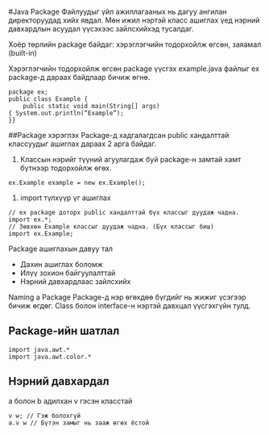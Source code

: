 #Java Package
Файлуудыг үйл ажиллагааных нь дагуу ангилан директоруудад хийх явдал. Мөн ижил нэртэй класс ашиглах үед нэрний давхардлын асуудал үүсэхээс зайлсхийхэд тусалдаг. 


Хоёр төрлийн package байдаг: хэрэглэгчийн тодорхойлж өгсөн, заяамал (built-in)

Хэрэглэгчийн тодорхойлж өгсөн package үүсгэх
example.java файлыг ex package-д дараах байдлаар бичиж өгнө.
```Java{.line-numbers}
package ex;
public class Example {
	public static void main(String[] args)
{ System.out.println(“Example”); 
}}
```


##Package хэрэглэх
Package-д хадгалагдсан public хандалттай классуудыг ашиглах дараах 2 арга байдаг.
1. Классын нэрийг түүний агуулагдаж буй package-н замтай хамт бүтнээр тодорхойлж өгөх.
```Java{.line-numbers}
ex.Example example = new ex.Example();
```
1. import түлхүүр үг ашиглах
```Java{.line-numbers}
// ex package доторх public хандалттай бүх классыг дуудаж чадна.
import ex.*; 
// Зөвхөн Example классыг дуудаж чадна. (Бүх классыг биш)
import ex.Example; 
```


Package ашиглахын давуу тал
- Дахин ашиглах боломж
- Илүү зохион байгуулалттай
- Нэрний давхардлаас зайлсхийх

Naming a Package
Package-д нэр өгөхдөө бүгдийг нь жижиг үсэгээр бичиж өгдөг. Class болон interface-н нэртэй давхцал үүсгэхгүйн тулд. 

## Package-ийн шатлал
```Java{.line-numbers}
import java.awt.*
import java.awt.color.*
```

## Нэрний давхардал
a болон b адилхан v гэсэн класстай
```Java{.line-numbers}
v w; // Гэж болохгүй
a.v w // Бүтэн замыг нь зааж өгөх ёстой 
```


